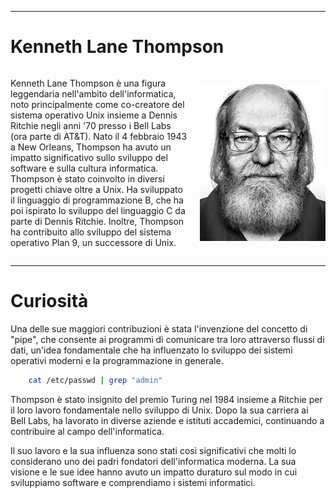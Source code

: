 
---
# Kenneth Lane Thompson

<style>
    .container {
        display: flex;
        align-items: center;
    }
    .text {
        flex: 1;
    }
    .image {
        margin-left: 20px;
    }
</style>
</head>
<body>

<div class="container">
    <p class="text">
        Kenneth Lane Thompson è una figura leggendaria nell'ambito dell'informatica, noto principalmente come co-creatore del sistema operativo Unix insieme a Dennis Ritchie negli anni '70 presso i Bell Labs (ora parte di AT&T). Nato il 4 febbraio 1943 a New Orleans, Thompson ha avuto un impatto significativo sullo sviluppo del software e sulla cultura informatica.
        Thompson è stato coinvolto in diversi progetti chiave oltre a Unix. Ha sviluppato il linguaggio di programmazione B, che ha poi ispirato lo sviluppo del linguaggio C da parte di Dennis Ritchie. Inoltre, Thompson ha contribuito allo sviluppo del sistema operativo Plan 9, un successore di Unix.
    </p>
    <img class="image" src="./img/Thompson.jpg" alt="Immagine">
</div>

</body>

---
# Curiosità

Una delle sue maggiori contribuzioni è stata l'invenzione del concetto di "pipe", che consente ai programmi di comunicare tra loro attraverso flussi di dati, un'idea fondamentale che ha influenzato lo sviluppo dei sistemi operativi moderni e la programmazione in generale.

``` bash 
    cat /etc/passwd | grep "admin"
```

Thompson è stato insignito del premio Turing nel 1984 insieme a Ritchie per il loro lavoro fondamentale nello sviluppo di Unix. Dopo la sua carriera ai Bell Labs, ha lavorato in diverse aziende e istituti accademici, continuando a contribuire al campo dell'informatica.

Il suo lavoro e la sua influenza sono stati così significativi che molti lo considerano uno dei padri fondatori dell'informatica moderna. La sua visione e le sue idee hanno avuto un impatto duraturo sul modo in cui sviluppiamo software e comprendiamo i sistemi informatici.
